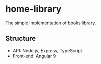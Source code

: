 # home-library
The simple implementation of books library.
## Structure
* API: Node.js, Express, TypeScript
* Front-end: Angular 9
